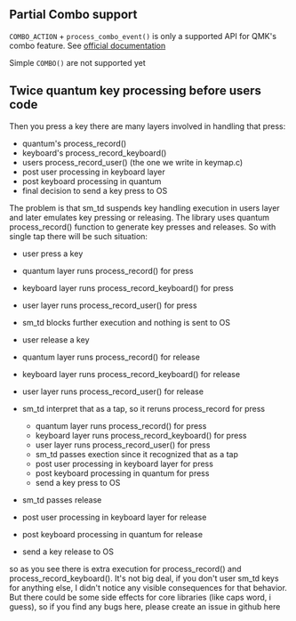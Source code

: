 ## Partial Combo support

`COMBO_ACTION` + `process_combo_event()` is only a supported API for QMK's combo feature.
See [official documentation](https://docs.qmk.fm/features/combo#examples)

Simple `COMBO()` are not supported yet


## Twice quantum key processing before users code

Then you press a key there are many layers involved in handling that press:
- quantum's process_record()
- keyboard's process_record_keyboard()
- users process_record_user() (the one we write in keymap.c)
- post user processing in keyboard layer
- post keyboard processing in quantum
- final decision to send a key press to OS

The problem is that sm_td suspends key handling execution in users layer and later emulates key pressing or releasing. The library uses quantum process_record() function to generate key presses and releases. So with single tap there will be such situation:

- user press a key
- quantum layer runs process_record() for press
- keyboard layer runs process_record_keyboard() for press
- user layer runs process_record_user() for press
- sm_td blocks further execution and nothing is sent to OS

- user release a key
- quantum layer runs process_record() for release
- keyboard layer runs process_record_keyboard() for release
- user layer runs process_record_user() for release
- sm_td interpret that as a tap, so it reruns process_record for press
  - quantum layer runs process_record() for press
  - keyboard layer runs process_record_keyboard() for press
  - user layer runs process_record_user() for press
  - sm_td passes exection since it recognized that as a tap
  - post user processing in keyboard layer for press
  - post keyboard processing in quantum for press
  - send a key press to OS
- sm_td passes release
- post user processing in keyboard layer for release
- post keyboard processing in quantum for release
- send a key release to OS

so as you see there is extra execution for process_record() and process_record_keyboard(). It's not big deal, if you don't user sm_td keys for anything else, I didn't notice any visible consequences for that behavior. But there could be some side effects for core libraries (like caps word, i guess), so if you find any bugs here, please create an issue in github here
